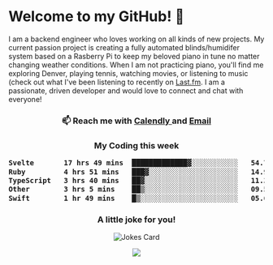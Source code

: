 <h1> Welcome to my GitHub! 👋 </h1>


  I am a backend engineer who loves working on all kinds of new projects. My current passion project is creating a fully automated blinds/humidifer system based on a Rasberry Pi to keep my beloved piano in tune no matter changing weather conditions. When I am not practicing piano, you'll find me exploring Denver, playing tennis, watching movies, or listening to music (check out what I've been listening to recently on [Last.fm](https://www.last.fm/user/mballa000). I am a passionate, driven developer and would love to connect and chat with everyone!

<h3 align = "center"> 📫 Reach me with <a href = "https://calendly.com/msbrandt00/30min"> Calendly </a> and <a href="mailto:msbrandt00@gmail.com">Email</a> 
 </h3>


 
<div align = "center"
[![Anurag's GitHub stats](https://github-readme-stats.vercel.app/api?username=mbrandt00)](https://github.com/anuraghazra/github-readme-stats)
          </div>
<h3 align="center">
  My Coding this week
<!--START_SECTION:waka-->

```txt
Svelte       17 hrs 49 mins  █████████████▓░░░░░░░░░░░   54.73 %
Ruby         4 hrs 51 mins   ███▓░░░░░░░░░░░░░░░░░░░░░   14.94 %
TypeScript   3 hrs 40 mins   ██▓░░░░░░░░░░░░░░░░░░░░░░   11.31 %
Other        3 hrs 5 mins    ██▒░░░░░░░░░░░░░░░░░░░░░░   09.51 %
Swift        1 hr 49 mins    █▒░░░░░░░░░░░░░░░░░░░░░░░   05.62 %
```

<!--END_SECTION:waka-->

### A little joke for you!

![Jokes Card](https://readme-jokes.vercel.app/api?hideBorder)

<a href="https://www.linkedin.com/in/mbrandt00/"><img src="https://img.shields.io/badge/linkedin-%230077B5.svg?&style=for-the-badge&logo=linkedin&logoColor=white" /></a>
